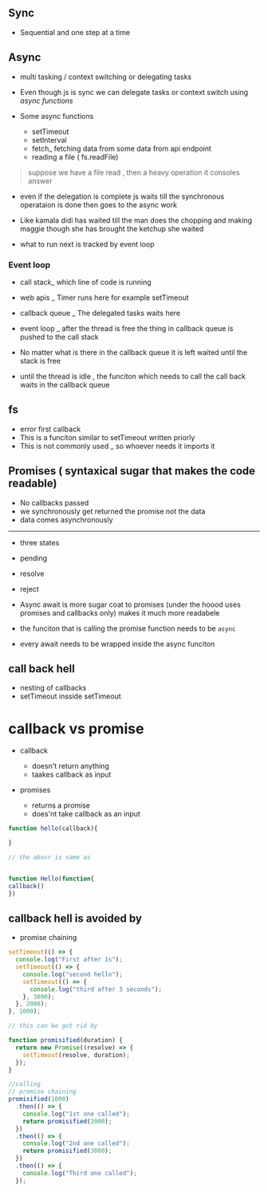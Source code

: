 ## Sync

- Sequential and one step at a time

## Async

- multi tasking / context switching or delegating tasks

- Even though js is sync we can delegate tasks or context switch using _async functions_
- Some async functions
  - setTimeout
  - setInterval
  - fetch\_ fetching data from some data from api endpoint
  - reading a file ( fs.readFile)

> suppose we have a file read , then a heavy operation it consoles answer

- even if the delegation is complete js waits till the synchronous operataion is done then goes to the async work
- Like kamala didi has waited till the man does the chopping and making maggie though she has brought the ketchup she waited

- what to run next is tracked by event loop

### Event loop

- call stack\_ which line of code is running
- web apis \_ Timer runs here for example setTimeout
- callback queue \_ The delegated tasks waits here
- event loop \_ after the thread is free the thing in callback queue is pushed to the call stack

- No matter what is there in the callback queue it is left waited until the stack is free
- until the thread is idle , the funciton which needs to call the call back waits in the callback queue

## fs

- error first callback
- This is a funciton similar to setTimeout written priorly
- This is not commonly used \_ so whoever needs it imports it

## Promises ( syntaxical sugar that makes the code readable)

- No callbacks passed
- we synchronously get returned the promise not the data
- data comes asynchronously

---

- three states
- pending
- resolve
- reject

- Async await is more sugar coat to promises (under the hoood uses promises and callbacks only) makes it much more readabele

- the funciton that is calling the promise function needs to be `async`
- every await needs to be wrapped inside the async funciton

## call back hell

- nesting of callbacks
- setTimeout insside setTimeout

# callback vs promise

- callback

  - doesn't return anything
  - taakes callback as input

- promises
  - returns a promise
  - does'nt take callback as an input

```js
function hello(callback){

}

// the abovr is same as


function Hello(function{
callback()
})
```

## callback hell is avoided by

- promise chaining

```js
setTimeout(() => {
  console.log("First after 1s");
  setTimeout(() => {
    console.log("second hello");
    setTimeout(() => {
      console.log("third after 3 seconds");
    }, 3000);
  }, 2000);
}, 1000);

// this can be got rid by

function promisified(duration) {
  return new Promise((resolve) => {
    setTimeout(resolve, duration);
  });
}

//calling
// promise chaining
promisified(1000)
  .then(() => {
    console.log("1st one called");
    return promisified(2000);
  })
  .then(() => {
    console.log("2nd one called");
    return promisified(3000);
  })
  .then(() => {
    console.log("Third one called");
  });
```
